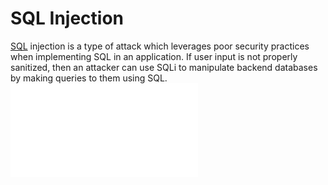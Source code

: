 
# SQL Injection
[SQL](../../coding/languages/SQL.md) injection is a type of attack which leverages poor security practices when implementing SQL in an application. If user input is not properly sanitized, then an attacker can use SQLi to manipulate backend databases by making queries to them using SQL.
![My notes on SQLi](../../cybersecurity/TTPs/exploitation/injection/SQLi.md)